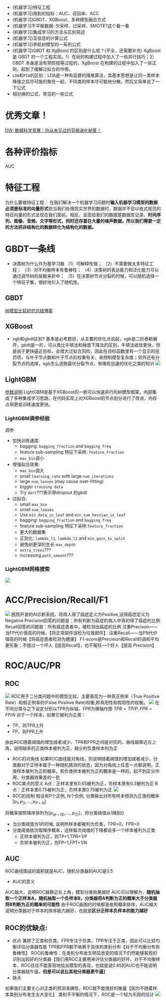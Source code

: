 * (机器学习)特征工程
* (机器学习)用到的指标：AUC、召回率、ACC
* (机器学习)GBDT、XGBoost、多种模型融合方式
* (机器学习不平衡数据: 欠采样、过采样、SMOTE?这个看一看
* (机器学习)集成学习的方法与区别简述
* (机器学习)互信息的计算公式
* (机器学习)李航树模型的一系列公式
* (机器学习)GBDT 和 XgBoost 的区别是什么呢？(不全，还需要补充)
XgBoost 是 GBDT 的一个工程实现。1）在树的构建过程中加入了一些并行技巧；2）GBDT 本身是没有预剪枝等过程的，XgBoost 在构建的过程中加入了一些正则，起到了缓解过拟合的作用。
* `LDA`和`PCA`的区别：LDA是一种有监督的降维算法，其基本思想是让同一类样本降维之后尽可能的聚在一起，不同类的样本尽可能地分散。然后又简单说了一下公式
* 相对熵的公式、常见的一些公式
# 优秀文章！
[DW: 数据科学竞赛：你从未见过的究极进化秘笈！](https://mp.weixin.qq.com/s/pijp7pASWM9awUgt12Y3fg)
# 各种评价指标
AUC

# 特征工程
为什么要做特征工程：
在我们解决一个机器学习问题时**输入机器学习模型的数据必须是标准的向量形式**但当我们处理现实世界的数据时，数据并不会以格式规范的特征向量的形式呈现在我们面前。相反，呈现给我们的数据是数据库记录、**时间序列、图像、音频、文字等形式，同时还存着在大量的噪声数据。**所以我们需要一定的方法把**非结构化的数据转化为结构化的数据。**
# GBDT一条线
* 决策树为什么作为基学习器
（1）可解释性强；
（2）不需要做太多特征工程；
（3）对不均衡样本有鲁棒性；
（4）决策树的表达能力和泛化能力可以通过调节树的层数来折中；
（5）在决策树节点分裂的时候，可以随机选择一个特征子集，很好地引入了随机性。
## GBDT
[树模型比较好的总结博客](https://www.cnblogs.com/zichun-zeng/p/6296820.html)
## XGBoost
* xgb和gbdt区别?
基本是必考题目，从主要的优化点说起，xgb是二阶泰勒展开，gbdt是一阶，可以类比牛顿法和梯度下降法的区别，牛顿法收敛更快，但是由于更快逼近目标，会增大过拟合风险，因此在目标函数里有一个显示的惩罚项，与叶子节点数和叶子节点的权重有关，来控制模型复杂度；另外还有分裂节点的选择，xgb怎么选取最优分裂节点，有哪些加速的优化之类的知识
![](figures/2022-11-16-09-00-20.png)
## LightGBM
[参数说明](https://www.huaxiaozhuan.com/%E5%B7%A5%E5%85%B7/lightgbm/chapters/lightgbm_usage.html)
LightGBM是基于XGBoost的一款可以快速并行的树模型框架，内部集成了多种集成学习思路，在代码实现上对XGBoost的节点划分进行了改进，内存占用更低训练速度更快。
### LightGBM调参经验
调参
* 加快训练速度: 
  * bagging: `bagging_fraction` and `bagging_freq`
  * feature sub-sampling 特征下采样: `feature_fraction `
  * `max_bin`调小
* 增强拟合效果: 
  * `max_bin`调大
  *  small `learning_rate` with large `num_iterations`
  *  large `num_leaves` (may cause over-fitting)
  *  bigger `training data`
  *  Try `dart`???表示带dropout 的gbdt
*  过拟合:
   * small `max_bin`
   * small `num_leaves`
   * Use `min_data_in_leaf` and `min_sum_hessian_in_leaf`
   * bagging: `bagging_fraction` and `bagging_freq`
   * feature sub-sampling 特征下采样:`feature_fraction `
   * 更大的数据集
   * 正则化: `lambda_l1`, `lambda_l2` and `min_gain_to_split`
   * 避免树更深的生长 `max_depth`
   * `extra_trees`???
   * increasing `path_smooth`???

### LightGBM网格搜索
![](figures/2022-11-14-22-04-38.png)

# ACC/Precision/Recall/F1
![](figures/2022-11-15-14-50-45.png)
医院开发的AI诊断系统，将病人得了癌症定义为Positive,没得癌症定义为
Negative
Precision回答的问题是：所有判断为癌症的病人中真的得了癌症的比例
Recall回答的问题是：所有癌症患者中，被检测出癌症的比例
注重Precison——当FP代价很高的时候，【将正常邮件误检为垃圾邮件】
注重Recall——当FN代价很高的时候【将癌症患者检测为健康】
F1-score是Precision和Recall的调和平均
更形象：不放过一个坏人【提高Recall】，也不冤枉一个好人【提高
Precision】

# ROC/AUC/PR
## ROC
![](figures/2022-11-15-14-57-59.png)
ROC用于二分类问题中的模型比较，主要表现为一种真正例率（True Positive Rate）和假正例率的(False Positive Rate)权衡,即真阳性和假阳性的权衡。
![](figures/2022-11-15-14-59-14.png)
在不同分类与之下设定分别以TPR为纵轴，FPR为横轴作图
$TPR = TP / P, FPR = FP / N$
对于一个样本，如果它被判为正类：
* TP，则TPR上升
* FP，则FPR上升

由此ROC随着阈值的增加或者减少，TPR和FPR之间是对抗的，曲线越靠近左上角，说明越多的正类样本被判为正，越少的负类样本判为正
* ROC的对角线
如果ROC曲线是对角线，则说明随着阈值的增加或者减少，分类器对于正样本属于一种随机猜测的状态，因为对角线上任意一点都说明，正类样本被判为正的概率，和负类样本被判为正的概率是一样的，起不到区分作用，分类器效果差的一批
* ROC某点的意义
A点：正样本里有0.65被判为正，负样本里有0.3被判为正
B点：正样本里0.75被判为正，负样本里0.75被判为正
![](figures/2022-11-15-15-06-20.png)
* ROC的绘制
假设有P个正例, N个负例, 分类输出对所有样本预测为正类的概率$[p_1, p_2, ...,p_{P+N}]$

将概率按照降序排列为$[p_{(p+N)},...,p_{(1)}]$，将分类阈值从1降到0
* 当分类阈值为1的时候, 说明所样本都被判为负类，TPR=0，FPR=0
* 分类阈值依次取降序概率，这样每次阈值的下降都会多一个样本被判为正类
  * 正样本被判为正，则TP+1,TPR+1/P
  * 负样本被判为正，则FP+1,FPT+1/N
## AUC
ROC曲线围成的面积就是AUC，随机分类器的AUC是0.5
* AUC的意义

AUC越大，说明ROC越靠近左上角，模型分类效果越好
AUC可以理解为，**随机抽取一个正样本A，随机抽取一个负样本B，分类器将A判断为正的概率大于分类器将B判断为正的概率的可能性**
由于ROC画图的时候都是依照概率排序，AUC越大说明分类器对于样本的排序能力越好，也就是**区分正样本负样本的能力越好**

## ROC的优缺点:
* 优点
兼顾了正类和负类，FPR专注于负类，TPR专注于正类，因此可以比较均衡评估分类器性能
TPR和FPR都不依赖于具体的类别分布【对于不均衡分布有鲁棒性】
ROC的鲁棒性：在类别分布发生明显改变的情况下仍然能够客观的识别出较好的分类器【我们用ROC主要用来评估分类器的好坏，对于不均衡样本，ROC往往不能客观地给出模型的表现，也就是说0.85的AUC也不能说明分类器就牛逼，**但是可以说比其他分类器更牛逼**】
* 缺点

如果我们主要关心对正类的预测准确性，ROC就不能很好的衡量【因为不随着样本类别分布发生太大变化】
类别不平衡的情况下，ROC是一个较为乐观的估计
![](figures/2022-11-15-15-33-16.png)